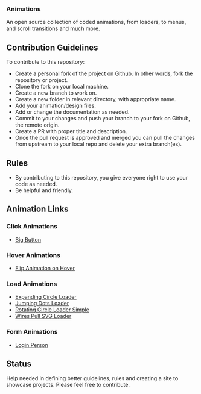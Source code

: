 ### Animations

An open source collection of coded animations, from loaders, to menus, and scroll transitions and much more.

## Contribution Guidelines

To contribute to this repository:

- Create a personal fork of the project on Github. In other words, fork the repository or project.
- Clone the fork on your local machine.
- Create a new branch to work on.
- Create a new folder in relevant directory, with appropriate name.
- Add your animation/design files.
- Add or change the documentation as needed.
- Commit to your changes and push your branch to your fork on Github, the remote origin.
- Create a PR with proper title and description.
- Once the pull request is approved and merged you can pull the changes from upstream to your local repo and delete your extra branch(es).

## Rules

- By contributing to this repository, you give everyone right to use your code as needed.
- Be helpful and friendly.

## Animation Links

### Click Animations

- [Big Button](https://animations.gq/Click%20Animations/big-button/index.html)

### Hover Animations

- [Flip Animation on Hover](https://animations.gq/Hover%20Animations/Flip%20Animation%20on%20Hover/index.html)

### Load Animations

- [Expanding Circle Loader](https://animations.gq/Load%20Animations/Expanding%20Circle%20Loader/index.html)
- [Jumping Dots Loader](https://animations.gq/Load%20Animations/Jumping%20Dots%20Loader/index.html)
- [Rotating Circle Loader Simple](https://animations.gq/Load%20Animations/Rotating%20Circle%20Loader%20Simple/index.html)
- [Wires Pull SVG Loader](https://animations.gq/Load%20Animations/Wires%20pull%20SVG%20loader/index.html)

### Form Animations

- [Login Person](https://animations.gq/Form%20Animations/Show%20Password/index.html)

## Status

Help needed in defining better guidelines, rules and creating a site to showcase projects. Please feel free to contribute.
